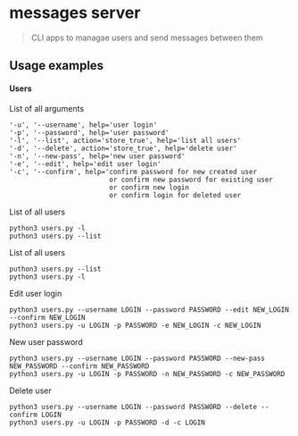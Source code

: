 # messages server
> CLI apps to managae users and send messages between them

## Usage examples

#### Users

List of all arguments
```
'-u', '--username', help='user login'
'-p', '--password', help='user password'
'-l', '--list', action='store_true', help='list all users'
'-d', '--delete', action='store_true', help='delete user'
'-n', '--new-pass', help='new user password'
'-e', '--edit', help='edit user login'
'-c', '--confirm', help='confirm password for new created user
                         or confirm new password for existing user
                         or confirm new login
                         or confirm login for deleted user
```

List of all users
```
python3 users.py -l
puthon3 users.py --list
```

List of all users
```
puthon3 users.py --list
python3 users.py -l
```

Edit user login
```
python3 users.py --username LOGIN --password PASSWORD --edit NEW_LOGIN --confirm NEW_LOGIN
python3 users.py -u LOGIN -p PASSWORD -e NEW_LOGIN -c NEW_LOGIN
```

New user password
```
python3 users.py --username LOGIN --password PASSWORD --new-pass NEW_PASSWORD --confirm NEW_PASSWORD
python3 users.py -u LOGIN -p PASSWORD -n NEW_PASSWORD -c NEW_PASSWORD
```

Delete user
```
python3 users.py --username LOGIN --password PASSWORD --delete --confirm LOGIN
python3 users.py -u LOGIN -p PASSWORD -d -c LOGIN
```
